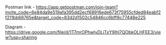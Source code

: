 Postman link - https://app.getpostman.com/join-team?invite_code=6e84da9e519afa395dd2ecf68916ede673f75955cfded84eabf2f211bb68765e&target_code=83d2d1502c54846cc6bff8c77448e225

Diagram - https://drive.google.com/file/d/1T7mrOPhwlyDLjTxY9lhl7QObkOLHFEE3/view?usp=sharing
